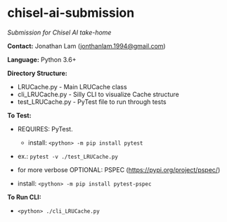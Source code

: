 # chisel-ai-submission
*Submission for Chisel AI take-home*

**Contact:** Jonathan Lam (jonthanlam.1994@gmail.com)

**Language:** Python 3.6+

**Directory Structure:**
 - LRUCache.py - Main LRUCache class
 - cli_LRUCache.py - Silly CLI to visualize Cache structure
 - test_LRUCache.py - PyTest file to run through tests

**To Test:**
 - REQUIRES: PyTest.
   - install: `<python> -m pip install pytest`
 - ex.: `pytest -v ./test_LRUCache.py`

 - for more verbose OPTIONAL: PSPEC (https://pypi.org/project/pspec/)
 -  install: `<python> -m pip install pytest-pspec`

**To Run CLI:**
 - `<python> ./cli_LRUCache.py`
